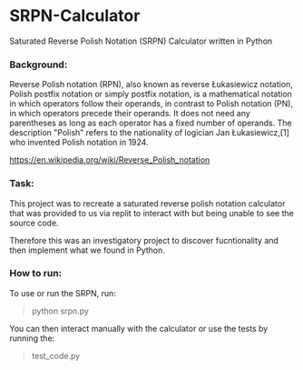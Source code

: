 # SRPN-Calculator
Saturated Reverse Polish Notation (SRPN) Calculator written in Python

### Background:

Reverse Polish notation (RPN), also known as reverse Łukasiewicz notation, Polish postfix notation or simply postfix notation, is a mathematical notation in which operators follow their operands, in contrast to Polish notation (PN), in which operators precede their operands. It does not need any parentheses as long as each operator has a fixed number of operands. The description "Polish" refers to the nationality of logician Jan Łukasiewicz,[1] who invented Polish notation in 1924.

https://en.wikipedia.org/wiki/Reverse_Polish_notation

### Task:

This project was to recreate a saturated reverse polish notation calculator that was provided to us via replit to interact with but being unable to see the source code. 

Therefore this was an investigatory project to discover fucntionality and then implement what we found in Python.

### How to run:

To use or run the SRPN, run: 
> python srpn.py

You can then interact manually with the calculator or use the tests by running the:
>test_code.py


